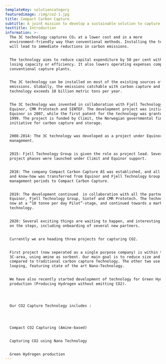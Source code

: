 ```yaml
---
templateKey: solutioncategory
featuredimage: /img/co2-1.jpg
title: Compact Carbon Capture
subtitle: A joint mission to develop a sustainable solution to capture CO2
texttitle: Introduction
information: >-
  The 3C technology captures CO₂ at a lower cost and in a more
  environment-friendly way than conventional methods. Installing the technology
  will lead to immediate reductions in carbon emissions.


  The technology aims to reduce capital expenditure by 50 per cent without
  losing capacity or efficiency. It also lowers operating expenses compared to
  conventional capture plants.


  The 3C technology can be installed on most of the existing sources of carbon
  emissions. Globally, the emissions catchable with carbon capture and storage
  technology exceeds 10 billion metric tons per year.


  The 3C technology was invented in collaboration with Fjell Technology Group,
  Equinor, CMR Prototech and SINTEF. The development project was initiated by
  Equinor in 2007, while the first patent for the technology was granted in
  1999. The project is funded by Climit, the Norwegian governmental financing
  initiative for carbon capture and storage.


  2008-2014: The 3C technology was developed as a project under Equinor’s
  management.


  2015: Fjell Technology Group is given the role as project lead. Several
  project phases were launched under Climit and Equinor support.


  2018: The company Compact Carbon Capture AS was established, and all the IP
  and know-how was transferred from Equinor and Fjell Technology Group
  management periods to Compact Carbon Capture.


  2019: The development continued  in collaboration with all the partners
  Equinor, Fjell Technology Group, Sintef and CMR Prototech. The technology were
  now at a “10 tonne per day Pilot”-stage, and continued towards a market ready
  technology.


  2020: Several exciting things are waiting to happen, and interesting news are
  on the steps, including onboarding of several new partners.


  Currently we are heading three projects for capturing CO2.


  First project (now seperated as a single purpose company) is within the
  3C-area, using amine as sorbent. Our main goal is to reduce size and weight
  compared to traditional carbon capture Technology. The other two use Carbonate
  looping, featuring state of the art Nano-Technology.


  We have also recently started development of technology for Green Hydrogen
  production (Producing Hydrogen without emitting CO2).




  Our CO2 Capture Technology includes :




  Compact CO2 Capturing (Amine-based)


  Capturing CO2 using Nano Technology


  Green Hydrogen production
---
```


